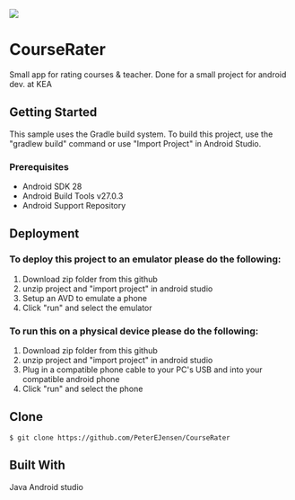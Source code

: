 <a href=""><img src="https://ratemyprofessors.cc/wp-content/uploads/2018/07/maxresdefault-300x169.jpg"></a>

# CourseRater

Small app for rating courses & teacher. Done for a small project for android dev. at KEA

## Getting Started

This sample uses the Gradle build system. To build this project, use the "gradlew build" command or use "Import Project" in Android Studio.

### Prerequisites

- Android SDK 28
- Android Build Tools v27.0.3
- Android Support Repository

## Deployment

### To deploy this project to an emulator please do the following:
1. Download zip folder from this github
2. unzip project and "import project" in android studio
3. Setup an AVD to emulate a phone
4. Click "run" and select the emulator

### To run this on a physical device please do the following:
1. Download zip folder from this github
2. unzip project and "import project" in android studio
3. Plug in a compatible phone cable to your PC's USB and into your compatible android phone
4. Click "run" and select the phone

## Clone
```
$ git clone https://github.com/PeterEJensen/CourseRater
```

## Built With
Java
Android studio



